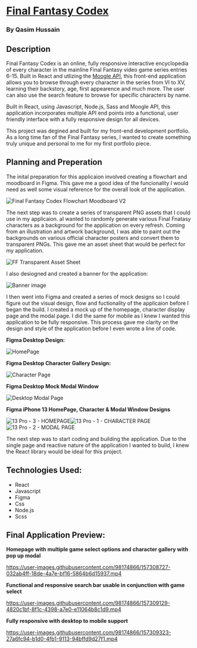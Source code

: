 # [Final Fantasy Codex](https://final-fantasy-codex-v2.web.app/)

### By Qasim Hussain

## Description

Final Fantasy Codex is an online, fully responsive interactive encyclopedia of every character in the mainline Final Fantasy video game series entries 6-15. Built in React and utlizing the [Moogle API](https://www.moogleapi.com/), this front-end application allows you to browse through every character in the series from VI to XV, learning their backstory, age, first appearence and much more. The user can also use the search feature to browse for specific characters by name.

Built in React, using Javascript, Node.js, Sass and Moogle API, this application incorporates multiple API end points into a functional, user friendly interface with a fully responsive design for all devices.

This project was degined and built for my front-end development portfolio. As a long time fan of the Final Fantasy series, I wanted to create something truly unique and personal to me for my first portfolio piece.

## Planning and Preperation

The inital preparation for this applicaion involved creating a flowchart and moodboard in Figma. This gave me a good idea of the funcionality I would need as well some visual reference for the overall look of the application.



![Final Fantasy Codex Flowchart   Moodboard V2](https://user-images.githubusercontent.com/98174866/157287855-a51f4114-ad73-4aa4-a12e-298f2dfe6d35.jpg)


The next step was to create a series of transparent PNG assets that I could use in my applicaion. aI wanted to randomly generate various Final Fnatasy characters as a background for the application on every refresh. Coming from an illustration and artwork background, I was able to paint out the backgrounds on various official character posters and convert them to transparent PNGs. This gave me an asset sheet that would be perfect for my application.


![FF Transparent Asset Sheet](https://user-images.githubusercontent.com/98174866/157290174-1bdef332-450d-48b1-9369-2db8ab498fe0.png)



I also desiogned and created a banner for the application:


![Banner image](https://user-images.githubusercontent.com/98174866/157288164-8adad508-ba7f-4f35-9961-1936effeb1e8.jpg)


I then went into Figma and created a series of mock designs so I could figure out the visual design, flow and fuctionality of the applicaion before I began the build. I created a mock up of the homepage, character display page and the modal page. I did the same for mobile as I knew I wanted this application to be fully responsive. This process gave me  clarity on the design and style of the application before I even wrote a line of code.



**Figma Desktop Design:**

![HomePage](https://user-images.githubusercontent.com/98174866/157289018-fa011dfa-fd98-47c1-a124-dbe9d876755c.jpg)


**Figma Desktop Character Gallery Design:**

![Character Page](https://user-images.githubusercontent.com/98174866/157289055-a21be0b8-3a41-4c86-9fb0-8ce02813fb14.jpg)

**Figma Desktop Mock Modal Window**

![Desktop Modal Page](https://user-images.githubusercontent.com/98174866/157289167-8e23bda1-ed1b-45e3-8eda-2033d8ad8a2a.jpg)


**Figma iPhone 13 HomePage, Character & Modal Window Designs**

![13 Pro - 3 - HOMEPAGE](https://user-images.githubusercontent.com/98174866/157290213-6bfaef1d-2ef9-464f-8cf0-19023154d9de.jpg)![13 Pro - 1 - CHARACTER PAGE](https://user-images.githubusercontent.com/98174866/157290226-05ab657e-d0f6-4544-93df-90412ec5f0fb.jpg)![13 Pro - 2 - MODAL PAGE](https://user-images.githubusercontent.com/98174866/157290237-3217e607-5aee-4e0f-af96-bc62a6b9d4b7.jpg)


The next step was to start coding and building the application. Due to the single page and reactive nature of the application I wanted to build, I knew the React library would be ideal for this project.

## Technologies Used:

* React
* Javascript
* Figma
* Css
* Node.js
* Scss

## Final Application Preview:

**Homepage with multiple game select options and character gallery with pop up modal**

https://user-images.githubusercontent.com/98174866/157308727-032ab4ff-18de-4a7e-bf16-5864b6d15937.mp4

**Functional and responsive search bar usable in conjunction with game select**

https://user-images.githubusercontent.com/98174866/157309129-4820c1bf-8f1c-4398-a7e0-e11064b8c1d9.mp4

**Fully responsive with desktop to mobile support**

https://user-images.githubusercontent.com/98174866/157309323-27a6fc94-b1d0-4fb1-9113-94bffd9d27f1.mp4
